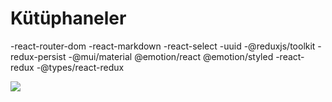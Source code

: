 # Kütüphaneler

-react-router-dom
-react-markdown
-react-select
-uuid
-@reduxjs/toolkit
-redux-persist
-@mui/material @emotion/react @emotion/styled
-react-redux
-@types/react-redux

<img src="screen.gif"/>
